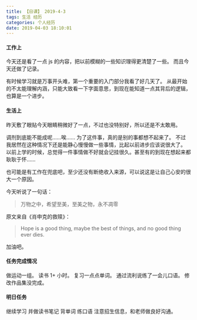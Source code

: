 ```yaml
---
title: 【日课】 2019-4-3
tags: 生活 经历
categories: 个人经历
date: 2019-04-03 18:10:01
---
```



#### 工作上

今天还是看了一点 js 的内容，把以前模糊的一些知识理得更清楚了一些。
而且今天还做了记录。

有时候学习就是万事开头难，第一个重要的入门部分我看了好几天了。
从最开始的不太能理解内涵，只能大致看一下字面意思，到现在能知道一点其背后的逻辑，也算是一个进步。

#### 生活上

昨天敷了眼贴今天眼睛稍微好了一点，不过也没特别好，所以还是不太敢用。

调剂到底能不能成呢……唉……
为了这件事，真的是别的事都想不起来了。
不过我居然在这种情况下还是能静心慢慢做一些事情，比起以前进步应该说很大了。
以前上学的时候，总觉得一件事情做不好就会记挂很久。甚至有的到现在想起来都耿耿于怀……

也可能是有工作在兜底吧，至少还没有断绝收入来源，可以说这是让自己心安的很大一个原因。

今天听说了一句话：

> 万物之中，希望至美，至美之物，永不凋零

原文来自《肖申克的救赎》：

> Hope is a good thing, maybe the best of things, and no good thing ever dies.

加油吧。

#### 任务完成情况

做运动一组。
读书 1+ 小时。
复习一点点单词。
通过流利说练了一会儿口语。
修改作品集没完成。

#### 明日任务

继续学习 并做读书笔记
背单词
练口语
注意招生信息，和老师做良好沟通。
